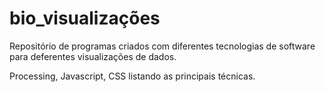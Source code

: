 bio_visualizações
=================

Repositório de programas criados com diferentes tecnologias de software 
para deferentes visualizações de dados. 

Processing, Javascript, CSS listando as principais técnicas.
